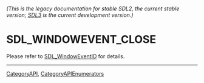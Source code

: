 ###### (This is the legacy documentation for stable SDL2, the current stable version; [SDL3](https://wiki.libsdl.org/SDL3/) is the current development version.)
# SDL_WINDOWEVENT_CLOSE

Please refer to [SDL_WindowEventID](SDL_WindowEventID) for details.

----
[CategoryAPI](CategoryAPI), [CategoryAPIEnumerators](CategoryAPIEnumerators)

